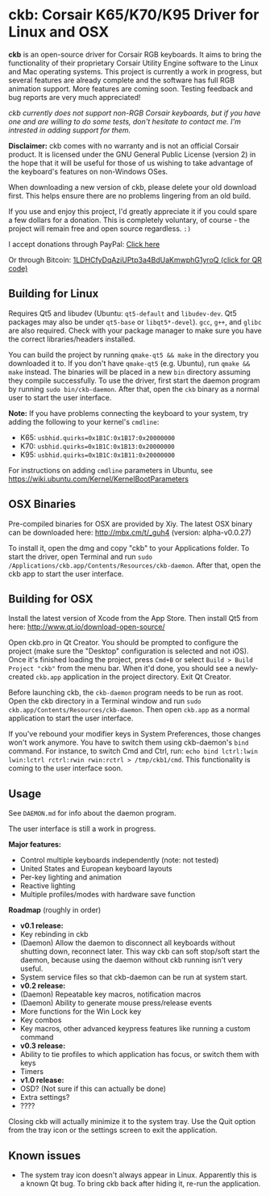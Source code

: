 ckb: Corsair K65/K70/K95 Driver for Linux and OSX
=================================================

**ckb** is an open-source driver for Corsair RGB keyboards. It aims to bring the functionality of their proprietary Corsair Utility Engine software to the Linux and Mac operating systems. This project is currently a work in progress, but several features are already complete and the software has full RGB animation support. More features are coming soon. Testing feedback and bug reports are very much appreciated!

*ckb currently does not support non-RGB Corsair keyboards, but if you have one and are willing to do some tests, don't hesitate to contact me. I'm intrested in adding support for them.*

**Disclaimer:** ckb comes with no warranty and is not an official Corsair product. It is licensed under the GNU General Public License (version 2) in the hope that it will be useful for those of us wishing to take advantage of the keyboard's features on non-Windows OSes.

When downloading a new version of ckb, please delete your old download first. This helps ensure there are no problems lingering from an old build.

If you use and enjoy this project, I'd greatly appreciate it if you could spare a few dollars for a donation. This is completely voluntary, of course - the project will remain free and open source regardless. `:)`

I accept donations through PayPal: [Click here](https://www.paypal.com/cgi-bin/webscr?cmd=_donations&business=DCLHFH9S3KZ8W&lc=US&item_name=ckb&item_number=ckb%20GitHub%20Page&no_note=1&no_shipping=1&currency_code=USD&bn=PP%2dDonationsBF%3abtn_donateCC_LG%2egif%3aNonHosted)

Or through Bitcoin: [1LDHCfyDqAziUPtp3a4BdUaKmwphG1yroQ (click for QR code)](https://i.imgur.com/h3gyLiv.png)

Building for Linux
------------------

Requires Qt5 and libudev (Ubuntu: `qt5-default` and `libudev-dev`. Qt5 packages may also be under `qt5-base` or `libqt5*-devel`). `gcc`, `g++`, and `glibc` are also required. Check with your package manager to make sure you have the correct libraries/headers installed.

You can build the project by running `qmake-qt5 && make` in the directory you downloaded it to. If you don't have `qmake-qt5` (e.g. Ubuntu), run `qmake && make` instead. The binaries will be placed in a new `bin` directory assuming they compile successfully. To use the driver, first start the daemon program by running `sudo bin/ckb-daemon`. After that, open the `ckb` binary as a normal user to start the user interface.

**Note:** If you have problems connecting the keyboard to your system, try adding the following to your kernel's `cmdline`:

* K65: `usbhid.quirks=0x1B1C:0x1B17:0x20000000`
* K70: `usbhid.quirks=0x1B1C:0x1B13:0x20000000`
* K95: `usbhid.quirks=0x1B1C:0x1B11:0x20000000`

For instructions on adding `cmdline` parameters in Ubuntu, see https://wiki.ubuntu.com/Kernel/KernelBootParameters

OSX Binaries
------------

Pre-compiled binaries for OSX are provided by Xiy. The latest OSX binary can be downloaded here: http://mbx.cm/t/_guh4 (version: alpha-v0.0.27)

To install it, open the dmg and copy "ckb" to your Applications folder. To start the driver, open Terminal and run `sudo /Applications/ckb.app/Contents/Resources/ckb-daemon`. After that, open the ckb app to start the user interface.

Building for OSX
----------------

Install the latest version of Xcode from the App Store. Then install Qt5 from here: http://www.qt.io/download-open-source/

Open ckb.pro in Qt Creator. You should be prompted to configure the project (make sure the "Desktop" configuration is selected and not iOS). Once it's finished loading the project, press `Cmd+B` or select `Build > Build Project "ckb"` from the menu bar. When it'd done, you should see a newly-created `ckb.app` application in the project directory. Exit Qt Creator.

Before launching ckb, the `ckb-daemon` program needs to be run as root. Open the ckb directory in a Terminal window and run `sudo ckb.app/Contents/Resources/ckb-daemon`. Then open `ckb.app` as a normal application to start the user interface.

If you've rebound your modifier keys in System Preferences, those changes won't work anymore. You have to switch them using ckb-daemon's `bind` command. For instance, to switch Cmd and Ctrl, run: `echo bind lctrl:lwin lwin:lctrl rctrl:rwin rwin:rctrl > /tmp/ckb1/cmd`. This functionality is coming to the user interface soon.

Usage
-----

See `DAEMON.md` for info about the daemon program.

The user interface is still a work in progress.

**Major features:**
- Control multiple keyboards independently (note: not tested)
- United States and European keyboard layouts
- Per-key lighting and animation
- Reactive lighting
- Multiple profiles/modes with hardware save function

**Roadmap** (roughly in order)
- **v0.1 release:**
- Key rebinding in ckb
- (Daemon) Allow the daemon to disconnect all keyboards without shutting down, reconnect later. This way ckb can soft stop/soft start the daemon, because using the daemon without ckb running isn't very useful.
- System service files so that ckb-daemon can be run at system start.
- **v0.2 release:**
- (Daemon) Repeatable key macros, notification macros
- (Daemon) Ability to generate mouse press/release events
- More functions for the Win Lock key
- Key combos
- Key macros, other advanced keypress features like running a custom command
- **v0.3 release:**
- Ability to tie profiles to which application has focus, or switch them with keys
- Timers
- **v1.0 release:**
- OSD? (Not sure if this can actually be done)
- Extra settings?
- ????

Closing ckb will actually minimize it to the system tray. Use the Quit option from the tray icon or the settings screen to exit the application.

Known issues
------------

- The system tray icon doesn't always appear in Linux. Apparently this is a known Qt bug. To bring ckb back after hiding it, re-run the application.
